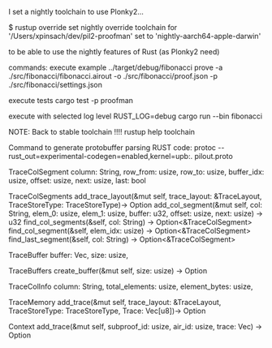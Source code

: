 I set a nightly toolchain to use Plonky2...

$ rustup override set nightly
override toolchain for '/Users/xpinsach/dev/pil2-proofman' set to 'nightly-aarch64-apple-darwin'

to be able to use the nightly features of Rust (as Plonky2 need)

commands:
execute example
../target/debug/fibonacci prove -a ./src/fibonacci/fibonacci.airout -o ./src/fibonacci/proof.json -p ./src/fibonacci/settings.json

execute tests
cargo test -p proofman

execute with selected log level
RUST_LOG=debug cargo run --bin fibonacci


NOTE: Back to stable toolchain !!!!
rustup help toolchain

Command to generate protobuffer parsing RUST code:
protoc --rust_out=experimental-codegen=enabled,kernel=upb:. pilout.proto

TraceColSegment
column: String,
row_from: usize,
row_to: usize,
buffer_idx: usize,
offset: usize,
next: usize,
last: bool

TraceColSegments
add_trace_layout(&mut self, trace_layout: &TraceLayout, TraceStoreType: TraceStoreType)-> Option<usize>
add_col_segment(&mut self, col: String, elem_0: usize, elem_1: usize, buffer: u32, offset: usize, next: usize) -> u32
find_col_segments(&self, col: String) -> Option<&TraceColSegment>
find_col_segment(&self, elem_idx: usize) -> Option<&TraceColSegment>
find_last_segment(&self, col: String) -> Option<&TraceColSegment>

TraceBuffer
buffer: Vec<u8>,
size: usize,

TraceBuffers
create_buffer(&mut self, size: usize) -> Option<usize>

TraceColInfo
column: String,
total_elements: usize,
element_bytes: usize,

TraceMemory
add_trace(&mut self, trace_layout: &TraceLayout, TraceStoreType: TraceStoreType, Trace: Vec[u8])-> Option<usize>

Context
add_trace(&mut self, subproof_id: usize, air_id: usize, trace: Vec<u8>) -> Option<usize>



